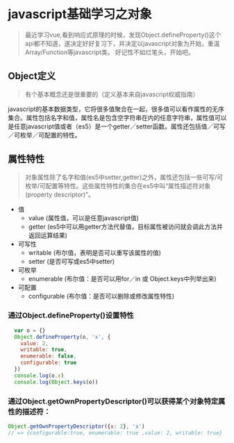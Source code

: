 # javascript基础学习之对象

> 最近学习vue,看到响应式原理的时候，发现Object.defineProperty()这个api都不知道，遂决定好好复习下，并决定以javascript对象为开始，重温Array/Function等javascript类。
> 好记性不如烂笔头，开始吧。


## Object定义

> 有个基本概念还是很重要的（定义基本来自javascript权威指南） 

javascript的基本数据类型，它将很多值聚合在一起，很多值可以看作属性的无序集合。属性包括名字和值，属性名是包含空字符串在内的任意字符串，属性值可以是任意javascript值或者（es5）是一个getter／setter函数。属性还包括值／可写／可枚举／可配置的特性。

## 属性特性

>  对象属性除了名字和值(es5中setter,getter)之外，属性还包括一些可写/可枚举/可配置等特性。这些属性特性的集合在es5中叫“属性描述符对象(property descriptor)”。

+ 值
    - value (属性值，可以是任意javascript值)
    - getter (es5中可以用getter方法代替值，目标属性被访问就会调此方法并返回运算结果)
+ 可写性
    - writable (布尔值，表明是否可以重写该属性的值)
    - setter (是否可写或es5中setter)
+ 可枚举 
    - enumerable (布尔值：是否可以用for／in 或 Object.keys中列举出来)
+ 可配置
    - configurable (布尔值：是否可以删除或修改属性特性)

### 通过Object.defineProperty()设置特性

```javascript
  var o = {}
  Object.defineProperty(o, 'x', {
    value: 2,
    writable: true,
    enumerable: false,
    configurable: true
  })
  console.log(o.x)
  console.log(Object.keys(o))
```

### 通过Object.getOwnPropertyDescriptor()可以获得某个对象特定属性的描述符：

```javascript
Object.getOwnPropertyDescriptor({x: 2}, 'x')  
// => {configurable:true, enumerable: true ,value: 2, writable: true}


```
